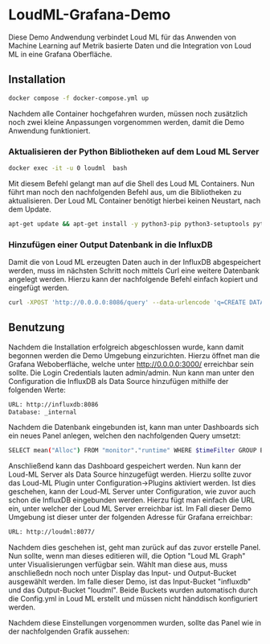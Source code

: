 # LoudML-Grafana-Demo
Diese Demo Andwendung verbindet Loud ML für das Anwenden von Machine Learning auf Metrik basierte Daten und die Integration von Loud ML in eine Grafana Oberfläche.

## Installation

```bash
docker compose -f docker-compose.yml up
```

Nachdem alle Container hochgefahren wurden, müssen noch zusätzlich noch zwei kleine Anpassungen vorgenommen werden, damit die Demo Anwendung funktioniert.

### Aktualisieren der Python Bibliotheken auf dem Loud ML Server

```bash
docker exec -it -u 0 loudml  bash
```
Mit diesem Befehl gelangt man auf die Shell des Loud ML Containers. Nun führt man noch den nachfolgenden Befehl aus, um die Bibliotheken zu aktualisieren. Der Loud ML Container benötigt hierbei keinen Neustart, nach dem Update.

```bash
apt-get update && apt-get install -y python3-pip python3-setuptools python3-dev && apt-get install -y --no-install-recommends build-essential gcc git && apt-get purge -y
```

### Hinzufügen einer Output Datenbank in die InfluxDB

Damit die von Loud ML erzeugten Daten auch in der InfluxDB abgespeichert werden, muss im nächsten Schritt noch mittels Curl eine weitere Datenbank angelegt werden. Hierzu kann der nachfolgende Befehl einfach kopiert und eingefügt werden.

```bash
curl -XPOST 'http://0.0.0.0:8086/query' --data-urlencode 'q=CREATE DATABASE "mydb"'
```

## Benutzung

Nachdem die Installation erfolgreich abgeschlossen wurde, kann damit begonnen werden die Demo Umgebung einzurichten. 
Hierzu öffnet man die Grafana Weboberfläche, welche unter <http://0.0.0.0:3000/> erreichbar sein sollte. Die Login Credentials lauten admin/admin.
Nun kann man unter den Configuration die InfluxDB als Data Source hinzufügen mithilfe der folgenden Werte: 
```bash
URL: http://influxdb:8086
Database: _internal
```
Nachdem die Datenbank eingebunden ist, kann man unter Dashboards sich ein neues Panel anlegen, welchen den nachfolgenden Query umsetzt:

```bash
SELECT mean("Alloc") FROM "monitor"."runtime" WHERE $timeFilter GROUP BY time(1m) fill(previous)
```
Anschließend kann das Dashboard gespeichert werden. Nun kann der Loud-ML Server als Data Source hinzugefügt werden. Hierzu sollte zuvor das Loud-ML Plugin unter Configuration->Plugins aktiviert werden. Ist dies geschehen, kann der Loud-ML Server unter Configuration, wie zuvor auch schon die InfluxDB eingebunden werden. Hierzu fügt man einfach die URL ein, unter welcher der Loud ML Server erreichbar ist. Im Fall dieser Demo Umgebung ist dieser unter der folgenden Adresse für Grafana erreichbar:

```bash
URL: http://loudml:8077/
```
Nachdem dies geschehen ist, geht man zurück auf das zuvor erstelle Panel. Nun sollte, wenn man dieses editieren will, die Option "Loud ML Graph" unter Visualisierungen verfügbar sein. Wählt man diese aus, muss anschließedn noch noch unter Display das Input- und Output-Bucket ausgewählt werden. Im falle dieser Demo, ist das Input-Bucket "influxdb" und das Output-Bucket "loudml". Beide Buckets wurden automatisch durch die Config.yml in Loud ML erstellt und müssen nicht händdisch konfiguriert werden. 

Nachdem diese Einstellungen vorgenommen wurden, sollte das Panel wie in der nachfolgenden Grafik aussehen:

